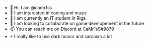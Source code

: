 - 👋 Hi, I am @camr1ss
- 👀 I am interested in coding and music
- 🌱 I am currently an IT student in Riga
- 💞️ I am looking to collaborate on game developement in the future
- 📫 You can reach me on Discord at CaMr1sS#9879
- ⚡ I really like to use dark humor and sarcasm a lot
<!--
**CaMr1sS/CaMr1sS** is a ✨ _special_ ✨ repository because its `README.md` (this file) appears on your GitHub profile.

Here are some ideas to get you started:

- 🔭 I’m currently working on ...
- 🌱 I’m currently learning ...
- 👯 I’m looking to collaborate on ...
- 🤔 I’m looking for help with ...
- 💬 Ask me about ...
- 📫 How to reach me: ...
- 😄 Pronouns: ...
- ⚡ Fun fact: ...
-->
